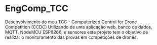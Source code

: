 # EngComp_TCC
Desenvolvimento do meu TCC - Computerized Control for Drone Competition (CCDC)
Utilizando de uma aplicação web, banco de dados, MQTT, NodeMCU ESP8266, e sensores este projeto tem o objetivo de realizar o monitoramento das provas em competições de drones.
